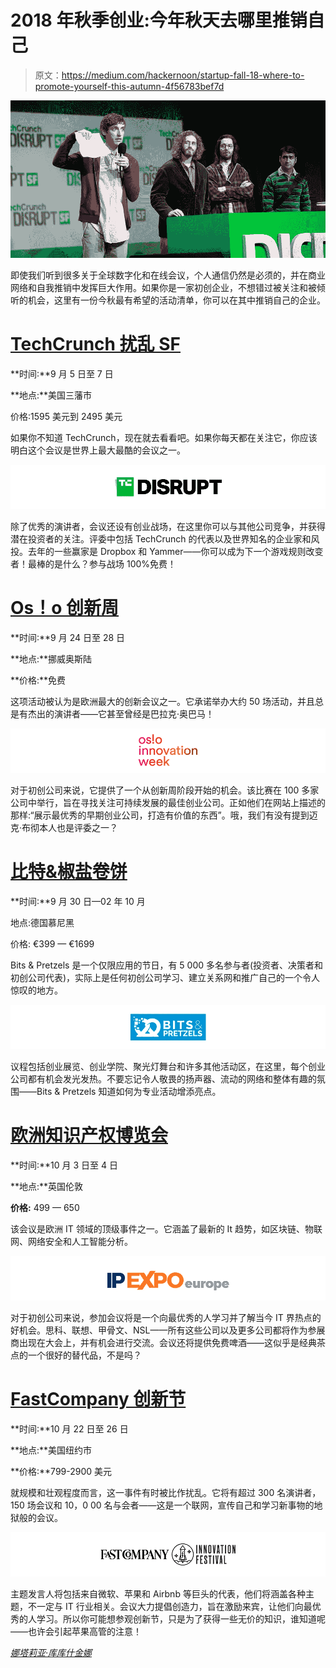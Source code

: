 # 2018 年秋季创业:今年秋天去哪里推销自己

> 原文：<https://medium.com/hackernoon/startup-fall-18-where-to-promote-yourself-this-autumn-4f56783bef7d>

![](img/1bea5c017a479599d01ff151f994ebee.png)

即使我们听到很多关于全球数字化和在线会议，个人通信仍然是必须的，并在商业网络和自我推销中发挥巨大作用。如果你是一家初创企业，不想错过被关注和被倾听的机会，这里有一份今秋最有希望的活动清单，你可以在其中推销自己的企业。

# [TechCrunch 扰乱 SF](https://techcrunch.com/events/disrupt-sf-2018/)

**时间:**9 月 5 日至 7 日

**地点:**美国三藩市

价格:1595 美元到 2495 美元

如果你不知道 TechCrunch，现在就去看看吧。如果你每天都在关注它，你应该明白这个会议是世界上最大最酷的会议之一。

![](img/317dd0205d6d50f5cef59dd66cf83c27.png)

除了优秀的演讲者，会议还设有创业战场，在这里你可以与其他公司竞争，并获得潜在投资者的关注。评委中包括 TechCrunch 的代表以及世界知名的企业家和风投。去年的一些赢家是 Dropbox 和 Yammer——你可以成为下一个游戏规则改变者！最棒的是什么？参与战场 100%免费！

# [Os！o 创新周](https://oiw.no/)

**时间:**9 月 24 日至 28 日

**地点:**挪威奥斯陆

**价格:**免费

这项活动被认为是欧洲最大的创新会议之一。它承诺举办大约 50 场活动，并且总是有杰出的演讲者——它甚至曾经是巴拉克·奥巴马！

![](img/b0d6eeebba2b842591430adc4628724b.png)

对于初创公司来说，它提供了一个从创新周阶段开始的机会。该比赛在 100 多家公司中举行，旨在寻找关注可持续发展的最佳创业公司。正如他们在网站上描述的那样:“展示最优秀的早期创业公司，打造有价值的东西”。哦，我们有没有提到迈克·布彻本人也是评委之一？

# [比特&椒盐卷饼](https://www.bitsandpretzels.com/)

**时间:**9 月 30 日—02 年 10 月

地点:德国慕尼黑

价格: €399 — €1699

Bits & Pretzels 是一个仅限应用的节日，有 5 000 多名参与者(投资者、决策者和初创公司代表)，实际上是任何初创公司学习、建立关系网和推广自己的一个令人惊叹的地方。

![](img/422d17323d1096d3c91f2e63b6f1fa99.png)

议程包括创业展览、创业学院、聚光灯舞台和许多其他活动区，在这里，每个创业公司都有机会发光发热。不要忘记令人敬畏的扬声器、流动的网络和整体有趣的氛围——Bits & Pretzels 知道如何为专业活动增添亮点。

# [欧洲知识产权博览会](https://www.ipexpoeurope.com/)

**时间:**10 月 3 日至 4 日

**地点:**英国伦敦

**价格:** 499 — 650

该会议是欧洲 IT 领域的顶级事件之一。它涵盖了最新的 It 趋势，如区块链、物联网、网络安全和人工智能分析。

![](img/a47d6dbcf8fe3d70fe4cb98b2405fbee.png)

对于初创公司来说，参加会议将是一个向最优秀的人学习并了解当今 IT 界热点的好机会。思科、联想、甲骨文、NSL——所有这些公司以及更多公司都将作为参展商出现在大会上，并有机会进行交流。会议还将提供免费啤酒——这似乎是经典茶点的一个很好的替代品，不是吗？

# [FastCompany 创新节](https://events.festival.fastcompany.com/)

**时间:**10 月 22 日至 26 日

**地点:**美国纽约市

**价格:**799-2900 美元

就规模和壮观程度而言，这一事件有时被比作扰乱。它将有超过 300 名演讲者，150 场会议和 10，0 00 名与会者——这是一个联网，宣传自己和学习新事物的地狱般的会议。

![](img/9fc7d6ee33255c196b2832a629b6240f.png)

主题发言人将包括来自微软、苹果和 Airbnb 等巨头的代表，他们将涵盖各种主题，不一定与 IT 行业相关。会议大力提倡创造力，旨在激励来宾，让他们向最优秀的人学习。所以你可能想参观创新节，只是为了获得一些无价的知识，谁知道呢——也许会引起苹果高管的注意！

[*娜塔莉亚·库库什金娜*](https://www.linkedin.com/in/natalia-kukushkina-b62397132/)
